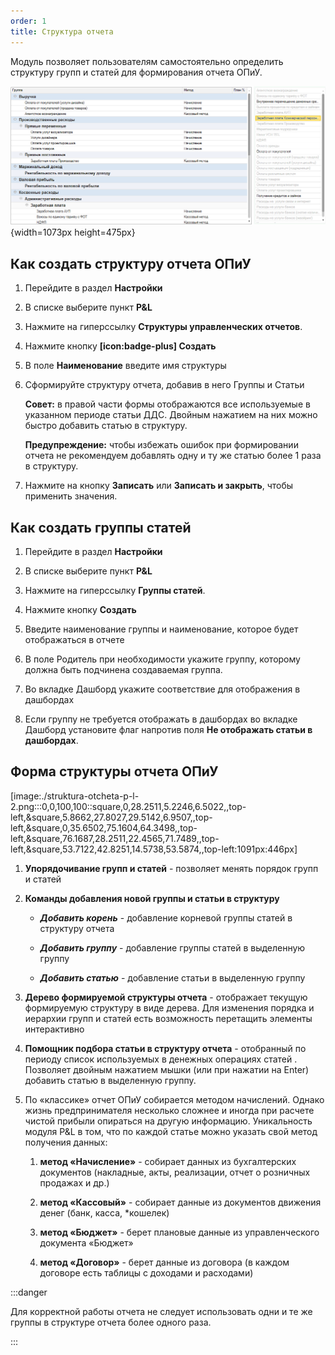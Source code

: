 ```yaml
---
order: 1
title: Структура отчета
---
```


Модуль позволяет пользователям самостоятельно определить структуру групп и статей для формирования отчета ОПиУ.

![](./struktura-otcheta-p-l.png){width=1073px height=475px}

## Как создать структуру отчета ОПиУ

1. Перейдите в раздел **Настройки**

2. В списке выберите пункт **P&L**

3. Нажмите на гиперссылку **Структуры управленческих отчетов**.

4. Нажмите кнопку **[icon:badge-plus] Создать**

5. В поле **Наименование** введите имя структуры

6. Сформируйте структуру отчета, добавив в него Группы и Статьи

   **Совет:** в правой части формы отображаются все используемые в указанном периоде статьи ДДС. Двойным нажатием на них можно быстро добавить статью в структуру.

   **Предупреждение:** чтобы избежать ошибок при формировании отчета не рекомендуем добавлять одну и ту же статью более 1 раза в структуру.

7. Нажмите на кнопку **Записать** или **Записать и закрыть**, чтобы применить значения.

## Как создать группы статей 

1. Перейдите в раздел **Настройки**

2. В списке выберите пункт **P&L**

3. Нажмите на гиперссылку **Группы статей**.

4. Нажмите кнопку **Создать**

5. Введите наименование группы и наименование, которое будет отображаться в отчете

6. В поле Родитель при необходимости укажите группу, которому должна быть подчинена создаваемая группа.

7. Во вкладке Дашборд укажите соответствие для отображения в дашбордах

8. Если группу не требуется отображать в дашбордах во вкладке Дашборд установите флаг напротив поля **Не отображать статьи в дашбордах**.

## Форма структуры отчета ОПиУ

[image:./struktura-otcheta-p-l-2.png:::0,0,100,100::square,0,28.2511,5.2246,6.5022,,top-left,&square,5.8662,27.8027,29.5142,6.9507,,top-left,&square,0,35.6502,75.1604,64.3498,,top-left,&square,76.1687,28.2511,22.4565,71.7489,,top-left,&square,53.7122,42.8251,14.5738,53.5874,,top-left:1091px:446px]

1. **Упорядочивание групп и статей** - позволяет менять порядок групп и статей

2. **Команды добавления новой группы и статьи в структуру**

   -  ***Добавить корень*** - добавление корневой группы статей в структуру отчета

   -  ***Добавить группу*** - добавление группы статей в выделенную группу

   -  ***Добавить статью*** - добавление статьи в выделенную группу

3. **Дерево формируемой структуры отчета** - отображает текущую формируемую структуру в виде дерева. Для изменения порядка и иерархии групп и статей есть возможность перетащить элементы интерактивно

4. **Помощник подбора статьи в структуру отчета** - отобранный по периоду список используемых в денежных операциях статей . Позволяет двойным нажатием мышки (или при нажатии на Enter) добавить статью в выделенную группу.

5. По «классике» отчет ОПиУ собирается методом начислений. Однако жизнь предпринимателя несколько сложнее и иногда при расчете чистой прибыли опираться на другую информацию. Уникальность модуля P&L в том, что по каждой статье можно указать свой метод получения данных:

   1. **метод «Начисление»** - собирает данных из бухгалтерских документов (накладные, акты, реализации, отчет о розничных продажах и др.)

   2. **метод «Кассовый»** - собирает данные из документов движения денег (банк, касса, \*кошелек)

   3. **метод «Бюджет»** - берет плановые данные из управленческого документа «Бюджет»

   4. **метод «Договор»** - берет данные из договора (в каждом договоре есть таблицы с доходами и расходами)

:::danger 

Для корректной работы отчета не следует использовать одни и те же группы в структуре отчета более одного раза.

:::




